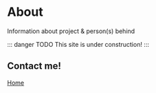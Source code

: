 # About
Information about project & person(s) behind

::: danger TODO
This site is under construction!
:::

## Contact me!



[Home](/)
